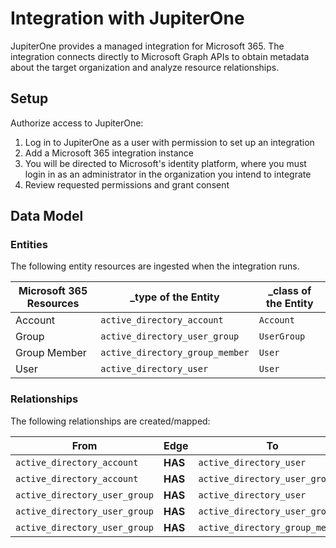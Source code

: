 # Integration with JupiterOne

JupiterOne provides a managed integration for Microsoft 365. The integration
connects directly to Microsoft Graph APIs to obtain metadata about the target
organization and analyze resource relationships.

## Setup

Authorize access to JupiterOne:

1. Log in to JupiterOne as a user with permission to set up an integration
1. Add a Microsoft 365 integration instance
1. You will be directed to Microsoft's identity platform, where you must login
   in as an administrator in the organization you intend to integrate
1. Review requested permissions and grant consent

## Data Model

### Entities

The following entity resources are ingested when the integration runs.

| Microsoft 365 Resources | \_type of the Entity            | \_class of the Entity |
| ----------------------- | ------------------------------- | --------------------- |
| Account                 | `active_directory_account`      | `Account`             |
| Group                   | `active_directory_user_group`   | `UserGroup`           |
| Group Member            | `active_directory_group_member` | `User`                |
| User                    | `active_directory_user`         | `User`                |

### Relationships

The following relationships are created/mapped:

| From                          | Edge    | To                              |
| ----------------------------- | ------- | ------------------------------- |
| `active_directory_account`    | **HAS** | `active_directory_user`         |
| `active_directory_account`    | **HAS** | `active_directory_user_group`   |
| `active_directory_user_group` | **HAS** | `active_directory_user`         |
| `active_directory_user_group` | **HAS** | `active_directory_user_group`   |
| `active_directory_user_group` | **HAS** | `active_directory_group_member` |

